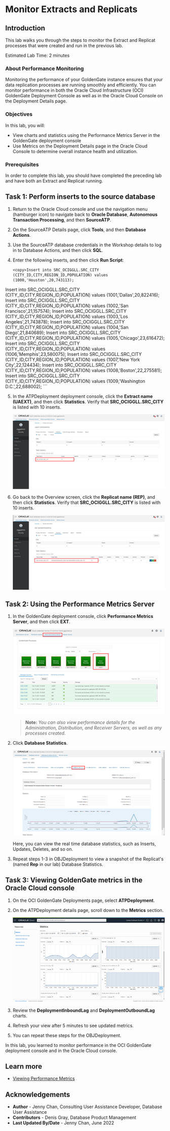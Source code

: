 # Monitor Extracts and Replicats

## Introduction

This lab walks you through the steps to monitor the Extract and Replicat processes that were created and run in the previous lab.

Estimated Lab Time: 2 minutes

### About Performance Monitoring

Monitoring the performance of your GoldenGate instance ensures that your data replication processes are running smoothly and efficiently. You can monitor performance in both the Oracle Cloud Infrastructure (OCI) GoldenGate Deployment Console as well as in the Oracle Cloud Console on the Deployment Details page.

### Objectives

In this lab, you will:
* View charts and statistics using the Performance Metrics Server in the GoldenGate deployment console
* Use Metrics on the Deployment Details page in the Oracle Cloud Console to determine overall instance health and utilization.

### Prerequisites

In order to complete this lab, you should have completed the preceding lab and have both an Extract and Replicat running.

## Task 1: Perform inserts to the source database

1.  Return to the Oracle Cloud console and use the navigation menu (hamburger icon) to navigate back to **Oracle Database**, **Autonomous Transaction Processing**, and then **SourceATP**.

2.  On the SourceATP Details page, click **Tools**, and then **Database Actions**.

3.  Use the SourceATP database credentials in the Workshop details to log in to Database Actions, and then click **SQL**.

4.  Enter the following inserts, and then click **Run Script**:

    ```
    <copy>Insert into SRC_OCIGGLL.SRC_CITY (CITY_ID,CITY,REGION_ID,POPULATION) values (1000,'Houston',20,743113);
Insert into SRC_OCIGGLL.SRC_CITY (CITY_ID,CITY,REGION_ID,POPULATION) values (1001,'Dallas',20,822416);
Insert into SRC_OCIGGLL.SRC_CITY (CITY_ID,CITY,REGION_ID,POPULATION) values (1002,'San Francisco',21,157574);
Insert into SRC_OCIGGLL.SRC_CITY (CITY_ID,CITY,REGION_ID,POPULATION) values (1003,'Los Angeles',21,743878);
Insert into SRC_OCIGGLL.SRC_CITY (CITY_ID,CITY,REGION_ID,POPULATION) values (1004,'San Diego',21,840689);
Insert into SRC_OCIGGLL.SRC_CITY (CITY_ID,CITY,REGION_ID,POPULATION) values (1005,'Chicago',23,616472);
Insert into SRC_OCIGGLL.SRC_CITY (CITY_ID,CITY,REGION_ID,POPULATION) values (1006,'Memphis',23,580075);
Insert into SRC_OCIGGLL.SRC_CITY (CITY_ID,CITY,REGION_ID,POPULATION) values (1007,'New York City',22,124434);
Insert into SRC_OCIGGLL.SRC_CITY (CITY_ID,CITY,REGION_ID,POPULATION) values (1008,'Boston',22,275581);
Insert into SRC_OCIGGLL.SRC_CITY (CITY_ID,CITY,REGION_ID,POPULATION) values (1009,'Washington D.C.',22,688002);</copy>
    ```

5.  In the ATPDeployment deployment console, click the **Extract name (UAEXT)**, and then click **Statistics**. Verify that **SRC\_OCIGGLL.SRC\_CITY** is listed with 10 inserts.

    ![Extract Process Information - Statistics](images/04-17-ext-stats.png " ")

6.  Go back to the Overview screen, click the **Replicat name (REP)**, and then click **Statistics**. Verify that **SRC\_OCIGGLL.SRC\_CITY** is listed with 10 inserts.

    ![Replicat Process Information - Statistics](images/01-06-rep-statistics.png " ")

## Task 2: Using the Performance Metrics Server

1.  In the GoldenGate deployment console, click **Performance Metrics Server**, and then click **EXT**.

    ![Performance Metrics Service page - EXT highlighted](images/05-01-perf-serv.png)

    > **Note:** *You can also view performance details for the Administration, Distribution, and Receiver Servers, as well as any processes created.*

2.  Click **Database Statistics**.

    ![Database Statistics page](images/05-03-db-stats.png)

    Here, you can view the real time database statistics, such as Inserts, Updates, Deletes, and so on.

4.  Repeat steps 1-3 in OBJDeployment to view a snapshot of the Replicat's (named **Rep** in our lab) Database Statistics.

## Task 3: Viewing GoldenGate metrics in the Oracle Cloud console

1.  On the OCI GoldenGate Deployments page, select **ATPDeployment**.

2.  On the ATPDeployment details page, scroll down to the **Metrics** section.

    ![Metrics on Deployment Details page](images/05b-02-metrics.png)

3.  Review the **DeploymentInboundLag** and **DeploymentOutboundLag** charts.

4.  Refresh your view after 5 minutes to see updated metrics.

5.  You can repeat these steps for the OBJDeployment.

In this lab, you learned to monitor performance in the OCI GoldenGate deployment console and in the Oracle Cloud console.

## Learn more

* [Viewing Performance Metrics](https://docs.oracle.com/en/cloud/paas/goldengate-service/using/goldengate-deployment-console.html#GUID-A533E3ED-ADB9-42EE-A1FF-D3E6C5638DF3)

## Acknowledgements
* **Author** - Jenny Chan, Consulting User Assistance Developer, Database User Assistance
* **Contributors** -  Denis Gray, Database Product Management
* **Last Updated By/Date** - Jenny Chan, June 2022
